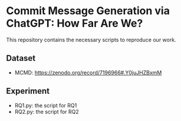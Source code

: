 # Commit Message Generation via ChatGPT: How Far Are We?

This repository contains the necessary scripts to reproduce our work.

## Dataset
- MCMD: https://zenodo.org/record/7196966#.Y0juJHZBxmM

## Experiment
- RQ1.py: the script for RQ1
- RQ2.py: the script for RQ2